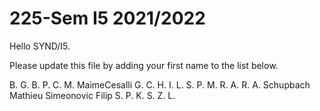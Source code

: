 # 225-Sem I5 2021/2022

Hello SYND/I5.

Please update this file by adding
your first name to the list below.

B. G.
B. P.
C. M.
MaimeCesalli
G. C.
H. I.
L. S.
P. M.
R. A.
R. A.
Schupbach Mathieu
Simeonovic Filip
S. P.
K. S.
Z. L.
